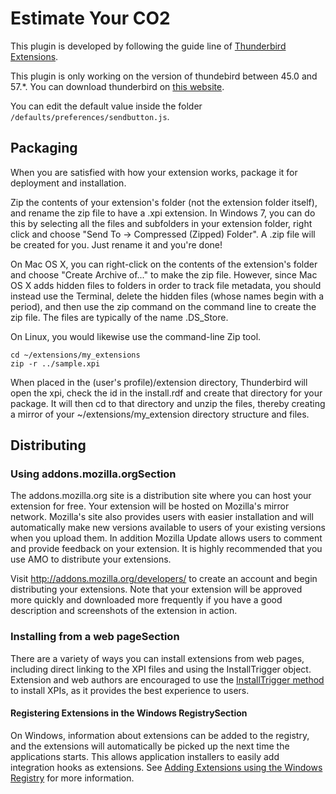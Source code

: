 # Estimate Your CO2

This plugin is developed by following the guide line of [Thunderbird Extensions](https://developer.mozilla.org/en-US/docs/Mozilla/Thunderbird/Thunderbird_extensions/).

This plugin is only working on the version of thundebird between 45.0 and 57.*. You can download thunderbird on [this website](https://archive.mozilla.org/pub/thunderbird/releases/).

You can edit the default value inside the folder `/defaults/preferences/sendbutton.js`.

## Packaging

When you are satisfied with how your extension works, package it for deployment and installation.

Zip the contents of your extension's folder (not the extension folder itself), and rename the zip file to have a .xpi extension. In Windows 7, you can do this by selecting all the files and subfolders in your extension folder, right click and choose "Send To -> Compressed (Zipped) Folder". A .zip file will be created for you. Just rename it and you're done!

On Mac OS X, you can right-click on the contents of the extension's folder and choose "Create Archive of..." to make the zip file. However, since Mac OS X adds hidden files to folders in order to track file metadata, you should instead use the Terminal, delete the hidden files (whose names begin with a period), and then use the zip command on the command line to create the zip file. The files are typically of the name .DS_Store.

On Linux, you would likewise use the command-line Zip tool.

```
cd ~/extensions/my_extensions
zip -r ../sample.xpi 
 ```

When placed in the (user's profile)/extension directory, Thunderbird will open the xpi, check the id in the install.rdf and create that directory for your package. It will then cd to that directory and unzip the files, thereby creating a mirror of your ~/extensions/my_extension directory structure and files.


## Distributing

### Using addons.mozilla.orgSection
The addons.mozilla.org site is a distribution site where you can host your extension for free. Your extension will be hosted on Mozilla's mirror network. Mozilla's site also provides users with easier installation and will automatically make new versions available to users of your existing versions when you upload them. In addition Mozilla Update allows users to comment and provide feedback on your extension. It is highly recommended that you use AMO to distribute your extensions.

Visit http://addons.mozilla.org/developers/ to create an account and begin distributing your extensions. Note that your extension will be approved more quickly and downloaded more frequently if you have a good description and screenshots of the extension in action.

### Installing from a web pageSection
There are a variety of ways you can install extensions from web pages, including direct linking to the XPI files and using the InstallTrigger object. Extension and web authors are encouraged to use the [InstallTrigger method](https://developer.mozilla.org/en-US/en/Installing_Extensions_and_Themes_From_Web_Pages) to install XPIs, as it provides the best experience to users.

#### Registering Extensions in the Windows RegistrySection
On Windows, information about extensions can be added to the registry, and the extensions will automatically be picked up the next time the applications starts. This allows application installers to easily add integration hooks as extensions. See [Adding Extensions using the Windows Registry](https://developer.mozilla.org/en-US/en/Adding_Extensions_using_the_Windows_Registry) for more information.